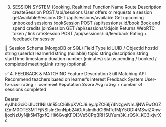 

3. SESSION SYSTEM (Booking, Realtime)
Function Name	Route	Description
createSession	POST /api/sessions	User offers or requests a session
getAvailableSessions	GET /api/sessions/available	Get upcoming unbooked sessions
bookSession	POST /api/sessions/:id/book	Book and spend credits
joinSession	GET /api/sessions/:id/join	Returns WebRTC token / link
rateSession	POST /api/sessions/:id/feedback	Rating + feedback for session

👥 Session Schema (MongoDB or SQL)
Field	Type
id	UUID / ObjectId
hostId	string (userId)
learnerId	string (nullable)
topic	string
description	string
startTime	timestamp
duration	number (minutes)
status	pending / booked / completed
meetingLink	string (optional)

✅ 4. FEEDBACK & MATCHING
Feature	Description
Skill Matching API	Recommend teachers based on learner’s interest
Feedback System	User-to-user rating + comment
Reputation Score	Avg rating + number of sessions completed


Bearer eyJhbGciOiJIUzI1NiIsInR5cCI6IkpXVCJ9.eyJpZCI6IjY4NzgwNmJjNWEwOGZiZmM0OTE3MTFjNSIsInZlcnNpb24iOjAsImlhdCI6MTc1MjY5ODI4MSwiZXhwIjoxNzUyNjk5MTgxfQ.H86GvqKFOI3Ve5CPqBRHSUYum3K_rQSX_KC3ixjvrXc